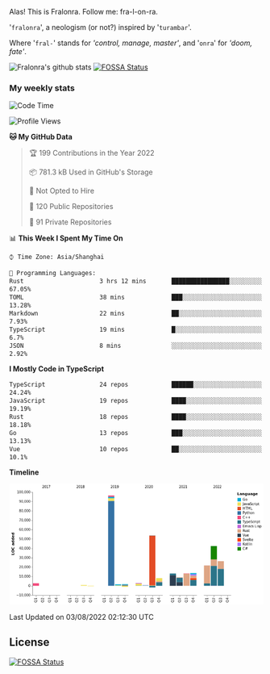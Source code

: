 Alas! This is Fralonra. Follow me: fra-l-on-ra.

'`fralonra`', a neologism (or not?) inspired by '`turambar`'.

Where '`fral-`' stands for *'control, manage, master'*, and '`onra`' for *'doom, fate'*.

![Fralonra's github stats](https://github-readme-stats.vercel.app/api?username=fralonra)
[![FOSSA Status](https://app.fossa.com/api/projects/git%2Bgithub.com%2Ffralonra%2Ffralonra.svg?type=shield)](https://app.fossa.com/projects/git%2Bgithub.com%2Ffralonra%2Ffralonra?ref=badge_shield)

### My weekly stats

<!--START_SECTION:waka-->
![Code Time](http://img.shields.io/badge/Code%20Time-0%20secs-blue)

![Profile Views](http://img.shields.io/badge/Profile%20Views-1-blue)

**🐱 My GitHub Data** 

> 🏆 199 Contributions in the Year 2022
 > 
> 📦 781.3 kB Used in GitHub's Storage 
 > 
> 🚫 Not Opted to Hire
 > 
> 📜 120 Public Repositories 
 > 
> 🔑 91 Private Repositories  
 > 
📊 **This Week I Spent My Time On** 

```text
⌚︎ Time Zone: Asia/Shanghai

💬 Programming Languages: 
Rust                     3 hrs 12 mins       ████████████████░░░░░░░░░   67.05% 
TOML                     38 mins             ███░░░░░░░░░░░░░░░░░░░░░░   13.28% 
Markdown                 22 mins             ██░░░░░░░░░░░░░░░░░░░░░░░   7.93% 
TypeScript               19 mins             █░░░░░░░░░░░░░░░░░░░░░░░░   6.7% 
JSON                     8 mins              ░░░░░░░░░░░░░░░░░░░░░░░░░   2.92%

```

**I Mostly Code in TypeScript** 

```text
TypeScript               24 repos            ██████░░░░░░░░░░░░░░░░░░░   24.24% 
JavaScript               19 repos            ████░░░░░░░░░░░░░░░░░░░░░   19.19% 
Rust                     18 repos            ████░░░░░░░░░░░░░░░░░░░░░   18.18% 
Go                       13 repos            ███░░░░░░░░░░░░░░░░░░░░░░   13.13% 
Vue                      10 repos            ██░░░░░░░░░░░░░░░░░░░░░░░   10.1%

```


**Timeline**

![Chart not found](https://raw.githubusercontent.com/fralonra/fralonra/master/charts/bar_graph.png) 


 Last Updated on 03/08/2022 02:12:30 UTC
<!--END_SECTION:waka-->

## License
[![FOSSA Status](https://app.fossa.com/api/projects/git%2Bgithub.com%2Ffralonra%2Ffralonra.svg?type=large)](https://app.fossa.com/projects/git%2Bgithub.com%2Ffralonra%2Ffralonra?ref=badge_large)
